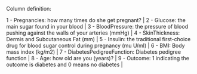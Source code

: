 Column definition:

1 - Pregnancies: how many times do she get pregnant? |
2 - Glucose: the main sugar found in your blood |
3 - BloodPressure: the pressure of blood pushing against the walls of your arteries (mmHg) |
4 - SkinThickness: Dermis and Subcutaneous Fat (mm) |
5 - Insulin: the traditional first-choice drug for blood sugar control during pregnancy (mu U/ml) |
6 - BMI: Body mass index (kg/m2) |
7 - DiabetesPedigreeFunction: Diabetes pedigree function |
8 - Age: how old are you (years)? |
9 - Outcome: 1 indicating the outcome is diabetes and 0 means no diabetes |
